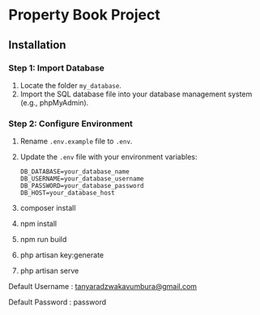 # Property Book Project

## Installation

### Step 1: Import Database

1. Locate the folder `my_database`.
2. Import the SQL database file into your database management system (e.g., phpMyAdmin).

### Step 2: Configure Environment

1. Rename `.env.example` file to `.env`.
2. Update the `.env` file with your environment variables:
   ```dotenv
   DB_DATABASE=your_database_name
   DB_USERNAME=your_database_username
   DB_PASSWORD=your_database_password
   DB_HOST=your_database_host

3. composer install

4. npm install

5. npm run build

6. php artisan key:generate

7. php artisan serve

Default Username : tanyaradzwakavumbura@gmail.com

Default Password : password